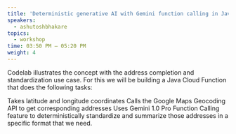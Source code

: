 ```yaml
---
title: 'Deterministic generative AI with Gemini function calling in Java'
speakers:
  - ashutoshbhakare
topics:
  - workshop
time: 03:50 PM – 05:20 PM
weight: 4
---
```


Codelab illustrates the concept with the address completion and standardization use case. For this we will be building a Java Cloud Function that does the following tasks:

Takes latitude and longitude coordinates
Calls the Google Maps Geocoding API to get corresponding addresses
Uses Gemini 1.0 Pro Function Calling feature to deterministically standardize and summarize those addresses in a specific format that we need.

